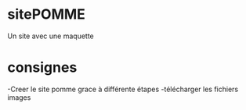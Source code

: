 # sitePOMME
 Un site avec une maquette
 # consignes
 -Creer le site pomme grace à différente étapes
 -télécharger les fichiers images
